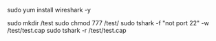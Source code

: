 sudo yum install wireshark -y

sudo mkdir /test
sudo chmod 777 /test/
sudo tshark -f "not port 22" -w /test/test.cap
sudo tshark -r /test/test.cap

